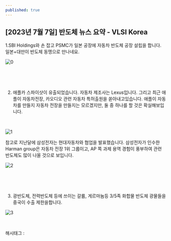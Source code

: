 ```yaml
---
published: true
---
```

## [2023년 7월 7일] 반도체 뉴스 요약 - VLSI Korea

1.SBI Holdings와 손 잡고 PSMC가 일본 공장에 자동차 반도체 공장 설립을 합니다. 일본+대만이 반도체 동맹으로 만나네요.

![0](/asset/img/223149101833/0.png)

​

​

2. 애플카 스파이샷이 유출되었습니다. 자동차 제조사는 Lexus입니다. 그리고 최근 애플이 자동차전장, 카오디오 관련 자동차 특허출원을 쏟아내고있습니다. 애플이 자동차를 만들지 자동차 전장을 만들지는 모르겠지만, 둘 중 하나를 할 것은 확실해보입니다.

​

![1](/asset/img/223149101833/1.png)

참고로 지난달에 삼성전자는 현대자동차와 협업을 발표했습니다. 삼성전자가 인수한 Harman group은 자동차 전장 1위 그룹이고, AP 쪽 과제 용역 경험이 풍부하여 관련 반도체도 많이 나올 것으로 보입니다.

![2](/asset/img/223149101833/2.png)

​

​

3. 광반도체, 전력반도체 등에 쓰이는 갈륨, 게르마늄등 3/5족 화합물 반도체 광물들을 중국이 수출 제한을합니다.

![3](/asset/img/223149101833/3.png)

​

 해시태그 : 
